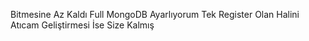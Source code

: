 Bitmesine Az Kaldı Full MongoDB Ayarlıyorum Tek Register Olan Halini Atıcam Geliştirmesi İse Size Kalmış
